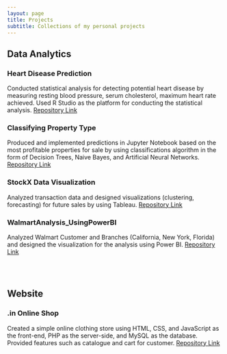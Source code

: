 ```yaml
---
layout: page
title: Projects
subtitle: Collections of my personal projects
---
```


## Data Analytics <br /> 
### Heart Disease Prediction
Conducted statistical analysis for detecting potential heart disease by measuring resting blood pressure, serum cholesterol, maximum heart rate achieved. Used R Studio as the platform for conducting the statistical analysis. [Repository Link](https://github.com/alvianpratama00/HeartDiseasePrediction_UsingRStudio) <br />

### Classifying Property Type
Produced and implemented predictions in Jupyter Notebook based on the most profitable properties for sale by using classifications algorithm in the form of Decision Trees, Naive Bayes, and Artificial Neural Networks. [Repository Link](https://github.com/alvianpratama00/ClassifyingPropertyType_UsingJupyterNotebook) <br />

### StockX Data Visualization
Analyzed transaction data and designed visualizations (clustering, forecasting) for future sales by using Tableau. [Repository Link](https://github.com/alvianpratama00/TableauDataVisualization_StockXDataContest2019) <br />

### WalmartAnalysis_UsingPowerBI 
Analyzed Walmart Customer and Branches (California, New York, Florida) and designed the visualization for the analysis using Power BI. [Repository Link](https://github.com/alvianpratama00/WalmartAnalysis_UsingPowerBI) <br />

<br /> <br /> 

## Website
### .in Online Shop
Created a simple online clothing store using HTML, CSS, and JavaScript as the front-end, PHP as the server-side, and MySQL as the database. Provided features such as catalogue and cart for customer. [Repository Link](https://github.com/alvianpratama00/.inOnlineShop_WebProjectUsingPHP) <br />

